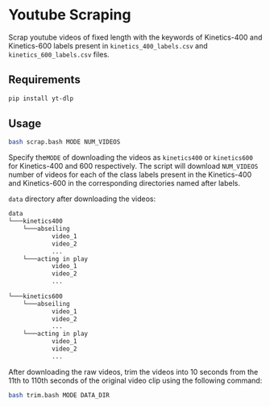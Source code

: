# Youtube Scraping

Scrap youtube videos of fixed length with the keywords of Kinetics-400 and Kinetics-600 labels present in `kinetics_400_labels.csv` and `kinetics_600_labels.csv` files.

## Requirements

```bash
pip install yt-dlp
```

## Usage

```bash
bash scrap.bash MODE NUM_VIDEOS
```

Specify the`MODE` of downloading the videos as `kinetics400` or `kinetics600` for Kinetics-400 and 600 respectively. The script will download `NUM_VIDEOS` number of videos for each of the class labels present in the Kinetics-400 and Kinetics-600 in the corresponding directories named after labels.

`data` directory after downloading the videos:

```bash
data
└───kinetics400
    └───abseiling
            video_1
            video_2
            ...
    └───acting in play
            video_1
            video_2
            ...
 
└───kinetics600
    └───abseiling
            video_1
            video_2
            ...
    └───acting in play
            video_1
            video_2
            ...
```

After downloading the raw videos, trim the videos into 10 seconds from the 11th to 110th seconds of the original video clip using the following command:

```bash
bash trim.bash MODE DATA_DIR
```